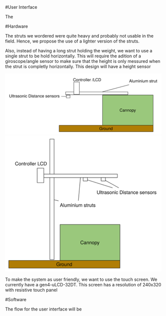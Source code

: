 #User Interface

The 


#Hardware

The struts we wordered were quite heavy and probably not usable in the field. Hence, we propose the use of a lighter version of the struts. 

Also, instead of having a long strut holding the weight, we want to use a single strut to be hold horizontally. This will require the adition of a giroscope/angle sensor to make sure that the height is only messured when the strut is completly horizontally. This design will have a height sensor 

![Alt text](./NewIdea.svg)
![Alt text](./OriginalIdea.svg)

To make the system as user friendly, we want to use the touch screen. We currently have a gen4-uLCD-32DT. This screen has a resolution of 240x320 with resistive touch panel 

#Software

The flow for the user interface will be
